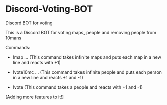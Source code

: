 # Discord-Voting-BOT
Discord BOT for voting

This is a Discord BOT for voting maps, people and removing people from 10mans

Commands:
- !map <map1> <map2> <map3> ...
  (This command takes infinite maps and puts each map in a new line and reacts with +1)

- !vote10mc <person1> <person2> <person3> ...
  (This command takes infinite people and puts each person in a new line and reacts +1 and -1)

- !vote <person>
  (This command takes a people and reacts with +1 and -1)
  
[Adding more features to it!]
